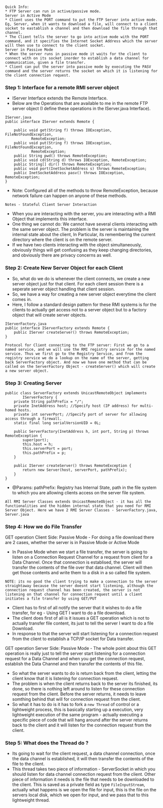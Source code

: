 ```
Quick Info:
* FTP Server can run in active/passive mode.
Server in Active Mode
* Client uses the PORT command to put the FTP Server into active mode. Eg, Server, when it wants to download a file, will connect to a client socket to eastablish a channel and then download the file through that channel. 
* The Client tells the server to go into active mode with the PORT command, and it specifies the Internet Socket Address which the server will then use to connect to the client socket. 
Server in Passive Mode
* When the server runs in passive mode it waits for the client to connect with on its socket inorder to establish a data channel for communication, given a file transfer.
* Client can put the server into passive mode by executing the PASV command and the server returns the socket on which it is listening for the client connection request.
```


### Step 1: Interface for a remote RMI server object
* IServer Interface extends the Remote Interface.
* Below are the Operations that are available to me in the remote FTP server object (I define these operations in the IServer.java Interface).
```
IServer.java
public interface IServer extends Remote {
	
	public void get(String f) throws IOException, FileNotFoundException,
			RemoteException;
	public void put(String f) throws IOException, FileNotFoundException,
			RemoteException;
	public String pwd() throws RemoteException; 
	public void cd(String d) throws IOException, RemoteException;
	public String[] dir() throws RemoteException; 
	public void port(InetSocketAddress s) throws RemoteException;
	public InetSocketAddress pasv() throws IOException, RemoteException;
}
```
* Note: Configured all of the methods to throw RemoteException, because network failure can happen on anyone of these methods. 

`Notes - Stateful Client Server Interaction` 
* When you are interacting with the server, you are interacting with a RMI Object that implements this interface.
* One thing we cannot do: We cannot have several clients interacting with the same server object. The problem is the server is maintaining the internal state about the client, In Particular, its remembering the current directory where the client is on the remote server. 
* If we have two clients interacting with the object simultaneously, obviously things will get confusing as they keep changing directories, and obviously there are privacy concerns as well.


### Step 2: Create New Server Object for each Client
* So, what do we do is whenever the client connects, we create a new server object just for that client. For each client session there is a seperate server object handling that client session. 
* So, we have a way for creating a new server object everytime the client comes in. 
* Here, I follow a standard design pattern for these RMI systems is for the clients to actually get access not to a server object but to a factory object that will create server objects. 
```
IServerFactory.java
public interface IServerFactory extends Remote {
	public IServer createServer() throws RemoteException;
}

```
`Protocol for Client connecting to the FTP server: First we go to a named service, and we will use the RMI registry service for the named service. Thus we first go to the Registry Service, and from the registry service we do a lookup on the name of the server, getting back ServerFactory object. And now we have one method that can be called on the ServerFactory Object - createServer() which will create a new server object.`


### Step 3: Creating Server
```
public class ServerFactory extends UnicastRemoteObject implements
		IServerFactory {
	private String pathPrefix = "/";
	private InetAddress host; //Specify host (IP address) for multi-homed hosts.
	private int serverPort; //Specify port of server for allowing access through a firewall.
	static final long serialVersionUID = 0L;

	public ServerFactory(InetAddress h, int port, String p) throws RemoteException {
		super(port);
		this.host = h;
		this.serverPort = port;
		this.pathPrefix = p;
	}

	public IServer createServer() throws RemoteException {
		return new Server(host, serverPort, pathPrefix);
	}
}
```
* @Params: pathPrefix: Registry has Internal State, path in the file system to which you are allowing clients access on the server file system. 

`All RMI Server Classes extends UnicastRemoteObject - it has all the functionalities and the hidden internal state that you need for RMI Server Object. Here we have 2 RMI Server Classes - ServerFactory.java, Server.java`

### Step 4: How we do File Transfer
GET operation Client Side: Passive Mode  - For doing a file download there are 2 cases, whether the server is in Passive Mode or Active Mode
* In Passive Mode when we start a file transfer, the server is going to listen on a Connection Request Channel for a request from client for a Data Channel. Once that connection is establised, the server will transfer the contents of the file over that data channel. Client will then get those contents and write them to a disk in a so called file system.

`NOTE: its no good the client trying to make a connection to the server straightaway because the server doesnt start listening, although the connection request channel has been created, the server is not listening on that channel for connection request until a client initiates a file transfer by using GET/PUT`
* Client has to first of all notify the server that it wishes to do a file transfer, for eg - Using GET I want to do a file download. 
* The client does first of all is it issues a GET operation which is not to actually transfer file content, its just to tell the server I want to do a file Download.
* In response to that the server will start listening for a connection request from the client to establish a TCP/IP socket for Data transfer.

GET operation Server Side: Passive Mode - The whole point about this GET operation is really just to tell the server start listening for a connection request for a Data Channel and when you get the connection request, establish the Data Channel and then transfer the contents of this file. 
* So what the server wants to do is return back from the client, letting the client know that it is listening for connection request. 
* The problem is when the client returns back to the server its finished, its done, so there is nothing left around to listen for these connection request from the client. Before the server returns, it needs to leave somthing behind that will for connection request from the client.
* So what it has to do is it has to fork a `new Thread` of control or a lightweight process, this is basically starting up a execution, very lightweight execution of the same program - actually executing a specific piece of code that will hang around after the server returns back to the client and it will listen for the connection request from the client. 

### Step 5: What does the Thread do ?
* Its going to wait for the client request, a data channel connection, once the data channel is established, it will then transfer the contents of the file to the client. 
* This thread takes two piece of information - ServerSocket in which you should listen for data channel connection request from the client. Other piece of information it needs is the file that needs to be downloaded to the client. This is saved as a private field as type `FileInputStream`, actually what happens is we open the file for input, this is the file on the servers local disk, which we open for input, and we pass that to this lightweight thread. 
